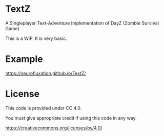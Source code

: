 # TextZ
A Singleplayer Text-Adventure Implementation of DayZ (Zombie Survival Game)

This is a WIP. 
It is very basic.

# Example

https://neurofluxation.github.io/TextZ/

# License
This code is provided under CC 4.0.

You must give appropriate credit if using this code in any way.

https://creativecommons.org/licenses/by/4.0/
